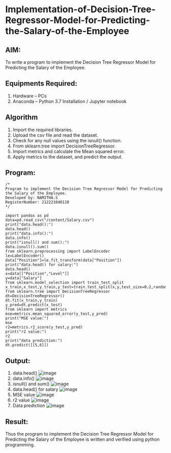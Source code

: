 # Implementation-of-Decision-Tree-Regressor-Model-for-Predicting-the-Salary-of-the-Employee

## AIM:
To write a program to implement the Decision Tree Regressor Model for Predicting the Salary of the Employee.
## Equipments Required:
1. Hardware – PCs
2. Anaconda – Python 3.7 Installation / Jupyter notebook
## Algorithm
1. Import the required libraries.
2. Upload the csv file and read the dataset.
3. Check for any null values using the isnull() function.
4. From sklearn.tree import DecisionTreeRegressor.
5. Import metrics and calculate the Mean squared error.
6. Apply metrics to the dataset, and predict the output.
## Program:
```
/*
Program to implement the Decision Tree Regressor Model for Predicting the Salary of the Employee.
Developed by: NAMITHA.S
RegisterNumber: 212221040110 
*/
```
```
import pandas as pd
data=pd.read_csv("/content/Salary.csv")
print("data.head():")
data.head()
print("data.info():")
data.info()
print("isnull() and sum():")
data.isnull().sum()
from sklearn.preprocessing import LabelEncoder
le=LabelEncoder()
data["Position"]=le.fit_transform(data["Position"])
print("data.head() for salary:")
data.head()
x=data[["Position","Level"]]
y=data["Salary"]
from sklearn.model_selection import train_test_split
x_train,x_test,y_train,y_test=train_test_split(x,y,test_size=0.2,random_state=2)
from sklearn.tree import DecisionTreeRegressor
dt=DecisionTreeRegressor()
dt.fit(x_train,y_train)
y_pred=dt.predict(x_test)
from sklearn import metrics
mse=metrics.mean_squared_error(y_test,y_pred)
print("MSE value:")
mse
r2=metrics.r2_score(y_test,y_pred)
print("r2 value:")
r2
print("data prediction:")
dt.predict([[5,6]])
```
## Output:
1. data.head()
![image](https://github.com/Jai-Pradhiksha/Implementation-of-Decision-Tree-Regressor-Model-for-Predicting-the-Salary-of-the-Employee/assets/100289733/71bc786f-650b-459a-b442-5a86de97a1e4)
2. data.info()
   ![image](https://github.com/Jai-Pradhiksha/Implementation-of-Decision-Tree-Regressor-Model-for-Predicting-the-Salary-of-the-Employee/assets/100289733/90a6bcc0-a652-4fd5-a9c4-e5305c56a2dc)
3. isnull() and sum()
   ![image](https://github.com/Jai-Pradhiksha/Implementation-of-Decision-Tree-Regressor-Model-for-Predicting-the-Salary-of-the-Employee/assets/100289733/bfe2fc8f-51e4-4140-9fc0-265fa0af93cb)
4. data.head() for salary
   ![image](https://github.com/Jai-Pradhiksha/Implementation-of-Decision-Tree-Regressor-Model-for-Predicting-the-Salary-of-the-Employee/assets/100289733/f6371e23-6aab-46cf-99b3-0a5f5a217b75)
5. MSE value
   ![image](https://github.com/Jai-Pradhiksha/Implementation-of-Decision-Tree-Regressor-Model-for-Predicting-the-Salary-of-the-Employee/assets/100289733/00578d8b-6065-415b-976d-38219fcb2fe3)
6. r2 value
   ![image](https://github.com/Jai-Pradhiksha/Implementation-of-Decision-Tree-Regressor-Model-for-Predicting-the-Salary-of-the-Employee/assets/100289733/ce5bd277-4caa-40f5-8a29-d9793c577b6e)
7. Data prediction
   ![image](https://github.com/Jai-Pradhiksha/Implementation-of-Decision-Tree-Regressor-Model-for-Predicting-the-Salary-of-the-Employee/assets/100289733/627e1674-1479-492d-b845-a79c9fd498e2)                                                                                                                                                                                                                                                                                                                                                                                                                                                     




   
## Result:
Thus the program to implement the Decision Tree Regressor Model for Predicting the Salary of the Employee is written and verified using python programming.
